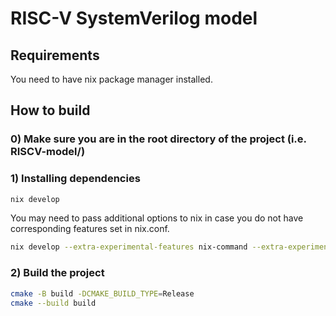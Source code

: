 # RISC-V SystemVerilog model

## Requirements

You need to have nix package manager installed.

## How to build

### 0) Make sure you are in the root directory of the project (i.e. RISCV-model/)

### 1) Installing dependencies

```bash
nix develop
```

You may need to pass additional options to nix in case you do not have corresponding features set
in nix.conf.

```bash
nix develop --extra-experimental-features nix-command --extra-experimental-features flakes
```

### 2) Build the project

```bash
cmake -B build -DCMAKE_BUILD_TYPE=Release
cmake --build build
```
